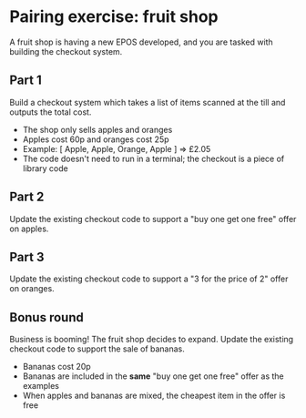 # Pairing exercise: fruit shop
A fruit shop is having a new EPOS developed, and you are tasked with building the checkout system.

## Part 1
Build a checkout system which takes a list of items scanned at the till and outputs the total cost.
* The shop only sells apples and oranges
* Apples cost 60p and oranges cost 25p
* Example: [ Apple, Apple, Orange, Apple ] => £2.05
* The code doesn't need to run in a terminal; the checkout is a piece of library code

## Part 2
Update the existing checkout code to support a "buy one get one free" offer on apples.

## Part 3
Update the existing checkout code to support a "3 for the price of 2" offer on oranges.

## Bonus round
Business is booming! The fruit shop decides to expand. Update the existing checkout code to support the sale of bananas.
* Bananas cost 20p
* Bananas are included in the **same** "buy one get one free" offer as the examples
* When apples and bananas are mixed, the cheapest item in the offer is free